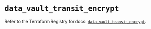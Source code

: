 # `data_vault_transit_encrypt`

Refer to the Terraform Registry for docs: [`data_vault_transit_encrypt`](https://registry.terraform.io/providers/hashicorp/vault/3.24.0/docs/data-sources/transit_encrypt).

